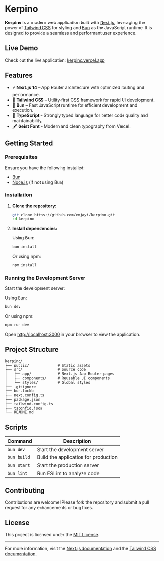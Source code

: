 # Kerpino

**Kerpino** is a modern web application built with [Next.js](https://nextjs.org/), leveraging the power of [Tailwind CSS](https://tailwindcss.com/) for styling and [Bun](https://bun.sh/) as the JavaScript runtime. It is designed to provide a seamless and performant user experience.

## Live Demo

Check out the live application: [kerpino.vercel.app](https://kerpino.vercel.app)

## Features

- ⚡ **Next.js 14** – App Router architecture with optimized routing and performance.
- 🎨 **Tailwind CSS** – Utility-first CSS framework for rapid UI development.
- 🚀 **Bun** – Fast JavaScript runtime for efficient development and execution.
- 🧱 **TypeScript** – Strongly typed language for better code quality and maintainability.
- 🖋️ **Geist Font** – Modern and clean typography from Vercel.

## Getting Started

### Prerequisites

Ensure you have the following installed:

- [Bun](https://bun.sh/)
- [Node.js](https://nodejs.org/) (if not using Bun)

### Installation

1. **Clone the repository:**

   ```bash
   git clone https://github.com/emjayi/kerpino.git
   cd kerpino
   ```

2. **Install dependencies:**

   Using Bun:

   ```bash
   bun install
   ```

   Or using npm:

   ```bash
   npm install
   ```

### Running the Development Server

Start the development server:

Using Bun:

```bash
bun dev
```

Or using npm:

```bash
npm run dev
```

Open [http://localhost:3000](http://localhost:3000) in your browser to view the application.

## Project Structure

```
kerpino/
├── public/             # Static assets
├── src/                # Source code
│   ├── app/            # Next.js App Router pages
│   ├── components/     # Reusable UI components
│   └── styles/         # Global styles
├── .gitignore
├── bun.lockb
├── next.config.ts
├── package.json
├── tailwind.config.ts
├── tsconfig.json
└── README.md
```

## Scripts

| Command       | Description                         |
|---------------|-------------------------------------|
| `bun dev`     | Start the development server        |
| `bun build`   | Build the application for production |
| `bun start`   | Start the production server         |
| `bun lint`    | Run ESLint to analyze code          |

## Contributing

Contributions are welcome! Please fork the repository and submit a pull request for any enhancements or bug fixes.

## License

This project is licensed under the [MIT License](LICENSE).

---

For more information, visit the [Next.js documentation](https://nextjs.org/docs) and the [Tailwind CSS documentation](https://tailwindcss.com/docs).
